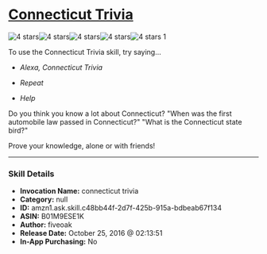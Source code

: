 # [Connecticut Trivia](http://alexa.amazon.com/#skills/amzn1.ask.skill.c48bb44f-2d7f-425b-915a-bdbeab67f134)
![4 stars](../../images/ic_star_black_18dp_1x.png)![4 stars](../../images/ic_star_black_18dp_1x.png)![4 stars](../../images/ic_star_black_18dp_1x.png)![4 stars](../../images/ic_star_black_18dp_1x.png)![4 stars](../../images/ic_star_border_black_18dp_1x.png) 1

To use the Connecticut Trivia skill, try saying...

* *Alexa, Connecticut Trivia*

* *Repeat*

* *Help*

Do you think you know a lot about Connecticut? 
"When was the first automobile law passed in Connecticut?"
"What is the Connecticut state bird?"

Prove your knowledge, alone or with friends!

***

### Skill Details

* **Invocation Name:** connecticut trivia
* **Category:** null
* **ID:** amzn1.ask.skill.c48bb44f-2d7f-425b-915a-bdbeab67f134
* **ASIN:** B01M9ESE1K
* **Author:** fiveoak
* **Release Date:** October 25, 2016 @ 02:13:51
* **In-App Purchasing:** No
